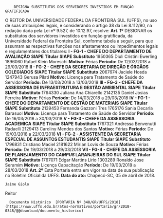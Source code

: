         DESIGNA SUBSTITUTOS DOS SERVIDORES INVESTIDOS EM FUNÇÃO GRATIFICADA  

 O REITOR DA UNIVERSIDADE FEDERAL DA FRONTEIRA SUL (UFFS), no uso de suas atribuições legais, e considerando o artigo 38 da Lei 8.112/90, na redação dada pela Lei nº 9.527, de 10.12.97, resolve:   **Art. 1º** DESIGNAR os substitutos dos servidores investidos em função gratificada, da Universidade Federal da Fronteira Sul, conforme tabela a seguir, para que assumam as respectivas funções nos afastamentos ou impedimentos legais e regulamentares dos titulares: **I - FG-1 - CHEFE DO DEPARTAMENTO DE AVALIAÇÃO**      **SIAPE**    **Titular**    **SIAPE**    **Substituto**      1950365   Diuli Cristini Ewerling   1896060   Rafael Klein Moreschi     **Motivo:**    Férias   **Período:**    De 12/03/2018 a 29/03/2018       **II - FG-2 - CHEFE DA SECRETARIA DE DIREÇÃO E ÓRGÃOS COLEGIADOS**      **SIAPE**    **Titular**    **SIAPE**    **Substituto**      2067674   Jaciele Hosda   1247943   Gerusa Pilati     **Motivo:**    Licença para Tratamento de Saúde do Servidor   **Período:**    De 13/03/2018 a 13/03/2018       **III - FG-3 - CHEFE DA ASSESSORIA DE INFRAESTRUTURA E GESTÃO AMBIENTAL**      **SIAPE**    **Titular**    **SIAPE**    **Substituto**      1764330   Juliana Ana Chiarello   2142135   Daniel Josias Ferreira     **Motivo:**    Férias   **Período:**    De 14/03/2018 a 29/03/2018       **IV - FG-1 - CHEFE DO DEPARTAMENTO DE GESTÃO DE MATERIAIS**      **SIAPE**    **Titular**    **SIAPE**    **Substituto**      2139453   Fernanda Gazzoni Tres   1765176   Sania Decarla Barasuol     **Motivo:**    Licença para Tratamento de Saúde do Servidor   **Período:**    De 16/03/2018 a 30/03/2018       **V - FG-3 - CHEFE DA ASSESSORIA ACADEMICA**      **SIAPE**    **Titular**    **SIAPE**    **Substituto**      1767321   Andressa Benvenutti Radaelli   2129413   Caroliny Mendes dos Santos     **Motivo:**    Férias   **Período:**    De 19/03/2018 a 22/03/2018       **VI - FG-2 - ASSISTENTE DA SECRETARIA ESPECIAL DE ASSUNTOS ESTUDANTIS**      **SIAPE**    **Titular**    **SIAPE**    **Substituto**      1796831   Cristiano Maciel   2181622   Mirian Lovis de Souza     **Motivo:**    Férias   **Período:**    De 19/03/2018 a 29/03/2018       **VII - FG-4 - CHEFE DA ASSESSORIA DE PLANEJAMENTO DO *CAMPUS* LARANJEIRAS DO SUL**      **SIAPE**    **Titular**    **SIAPE**    **Substituto**      1767071   Edgar Martins Lirio   1303289   Ronaldo Jose Seramim     **Motivo:**    Licença Capacitação   **Período:**    De 19/03/2018 a 28/03/2018       **Art. 2º** Esta Portaria entra em vigor na data de sua publicação no Boletim Oficial da UFFS.      **Data do ato:** Chapecó-SC, 05 de abril de 2018.   
 

    Jaime Giolo   
 Reitor 

      Documento Histórico  [PORTARIA Nº 348/GR/UFFS/2018](https://www.uffs.edu.br/atos-normativos/portaria/gr/2018-0348/@@download/documento_historico)     
      